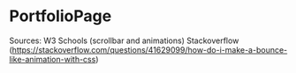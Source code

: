 # PortfolioPage

Sources:
W3 Schools (scrollbar and animations)
Stackoverflow (https://stackoverflow.com/questions/41629099/how-do-i-make-a-bounce-like-animation-with-css)